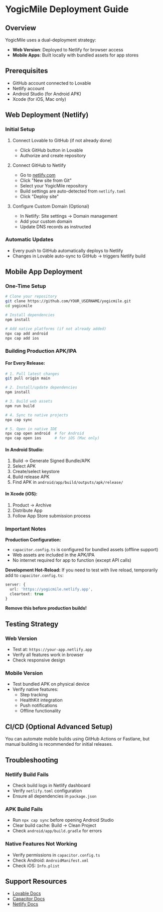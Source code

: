 # YogicMile Deployment Guide

## Overview
YogicMile uses a dual-deployment strategy:
- **Web Version**: Deployed to Netlify for browser access
- **Mobile Apps**: Built locally with bundled assets for app stores

## Prerequisites
- GitHub account connected to Lovable
- Netlify account
- Android Studio (for Android APK)
- Xcode (for iOS, Mac only)

## Web Deployment (Netlify)

### Initial Setup
1. Connect Lovable to GitHub (if not already done)
   - Click GitHub button in Lovable
   - Authorize and create repository

2. Connect GitHub to Netlify
   - Go to [netlify.com](https://netlify.com)
   - Click "New site from Git"
   - Select your YogicMile repository
   - Build settings are auto-detected from `netlify.toml`
   - Click "Deploy site"

3. Configure Custom Domain (Optional)
   - In Netlify: Site settings → Domain management
   - Add your custom domain
   - Update DNS records as instructed

### Automatic Updates
- Every push to GitHub automatically deploys to Netlify
- Changes in Lovable auto-sync to GitHub → triggers Netlify build

## Mobile App Deployment

### One-Time Setup
```bash
# Clone your repository
git clone https://github.com/YOUR_USERNAME/yogicmile.git
cd yogicmile

# Install dependencies
npm install

# Add native platforms (if not already added)
npx cap add android
npx cap add ios
```

### Building Production APK/IPA

#### For Every Release:

```bash
# 1. Pull latest changes
git pull origin main

# 2. Install/update dependencies
npm install

# 3. Build web assets
npm run build

# 4. Sync to native projects
npx cap sync

# 5. Open in native IDE
npx cap open android  # for Android
npx cap open ios      # for iOS (Mac only)
```

#### In Android Studio:
1. Build → Generate Signed Bundle/APK
2. Select APK
3. Create/select keystore
4. Build release APK
5. Find APK in `android/app/build/outputs/apk/release/`

#### In Xcode (iOS):
1. Product → Archive
2. Distribute App
3. Follow App Store submission process

### Important Notes

**Production Configuration:**
- `capacitor.config.ts` is configured for bundled assets (offline support)
- Web assets are included in the APK/IPA
- No internet required for app to function (except API calls)

**Development Hot-Reload:**
If you need to test with live reload, temporarily add to `capacitor.config.ts`:
```typescript
server: { 
  url: 'https://yogicmile.netlify.app', 
  cleartext: true 
}
```
**Remove this before production builds!**

## Testing Strategy

### Web Version
- Test at: `https://your-app.netlify.app`
- Verify all features work in browser
- Check responsive design

### Mobile Version
- Test bundled APK on physical device
- Verify native features:
  - Step tracking
  - HealthKit integration
  - Push notifications
  - Offline functionality

## CI/CD (Optional Advanced Setup)

You can automate mobile builds using GitHub Actions or Fastlane, but manual building is recommended for initial releases.

## Troubleshooting

### Netlify Build Fails
- Check build logs in Netlify dashboard
- Verify `netlify.toml` configuration
- Ensure all dependencies in `package.json`

### APK Build Fails
- Run `npx cap sync` before opening Android Studio
- Clear build cache: Build → Clean Project
- Check `android/app/build.gradle` for errors

### Native Features Not Working
- Verify permissions in `capacitor.config.ts`
- Check Android: `AndroidManifest.xml`
- Check iOS: `Info.plist`

## Support Resources
- [Lovable Docs](https://docs.lovable.dev)
- [Capacitor Docs](https://capacitorjs.com)
- [Netlify Docs](https://docs.netlify.com)
